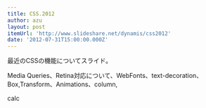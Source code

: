```yaml
---
title: CSS.2012
author: azu
layout: post
itemUrl: 'http://www.slideshare.net/dynamis/css2012'
date: '2012-07-31T15:00:00.000Z'
---
```

最近のCSSの機能についてスライド。

Media Queries、Retina対応について、WebFonts、text-decoration、Box,Transform、Animations、column,

calc

